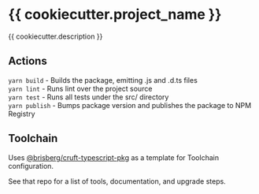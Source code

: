 # {{ cookiecutter.project_name }}

{{ cookiecutter.description }}

## Actions

`yarn build` - Builds the package, emitting .js and .d.ts files\
`yarn lint` - Runs lint over the project source\
`yarn test` - Runs all tests under the src/ directory\
`yarn publish` - Bumps package version and publishes the package to NPM Registry

## Toolchain

Uses [@brisberg/cruft-typescript-pkg](https://github.com/brisberg/cruft-typescript-pkg) as a template for Toolchain configuration.

See that repo for a list of tools, documentation, and upgrade steps.
